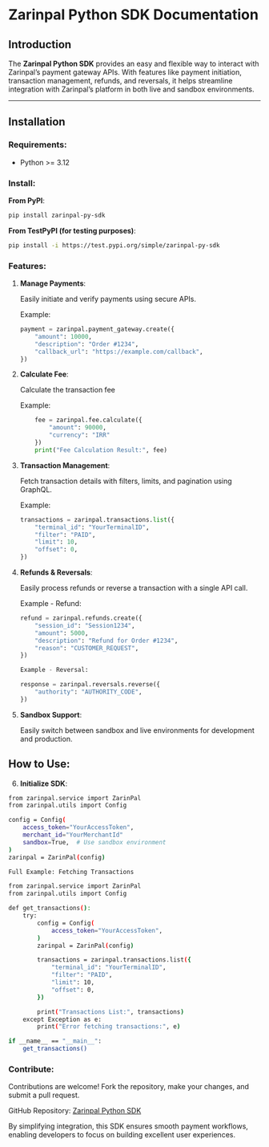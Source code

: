 # Zarinpal Python SDK Documentation

## **Introduction**

The **Zarinpal Python SDK** provides an easy and flexible way to interact with Zarinpal’s payment gateway APIs. With features like payment initiation, transaction management, refunds, and reversals, it helps streamline integration with Zarinpal’s platform in both live and sandbox environments.

---

## **Installation**

### **Requirements**:  
- Python >= 3.12

### **Install**:

**From PyPI**:
```bash
pip install zarinpal-py-sdk
```

**From TestPyPI (for testing purposes)**:
```bash
pip install -i https://test.pypi.org/simple/zarinpal-py-sdk
```

### **Features**:

1. **Manage Payments**:

    Easily initiate and verify payments using secure APIs.

    Example:
    ```python
    payment = zarinpal.payment_gateway.create({  
        "amount": 10000,  
        "description": "Order #1234",  
        "callback_url": "https://example.com/callback",  
    })
    ```
2. **Calculate Fee**:

    Calculate the transaction fee

    Example:
    ```python
        fee = zarinpal.fee.calculate({
            "amount": 90000,
            "currency": "IRR"
        })
        print("Fee Calculation Result:", fee)

    ```

3. **Transaction Management**:

    Fetch transaction details with filters, limits, and pagination using GraphQL.

    Example:
    ```python
    transactions = zarinpal.transactions.list({  
        "terminal_id": "YourTerminalID",  
        "filter": "PAID",  
        "limit": 10,  
        "offset": 0,  
    })
    ```

4. **Refunds & Reversals**:

    Easily process refunds or reverse a transaction with a single API call.

    Example - Refund:
    ```python
    refund = zarinpal.refunds.create({  
        "session_id": "Session1234",  
        "amount": 5000,  
        "description": "Refund for Order #1234",  
        "reason": "CUSTOMER_REQUEST",  
    })

    Example - Reversal:

    response = zarinpal.reversals.reverse({  
        "authority": "AUTHORITY_CODE",  
    })
    ```

5. **Sandbox Support**:

    Easily switch between sandbox and live environments for development and production.

## **How to Use**:

6. **Initialize SDK**:

```bash
from zarinpal.service import ZarinPal  
from zarinpal.utils import Config  

config = Config(  
    access_token="YourAccessToken",  
    merchant_id="YourMerchantId"
    sandbox=True,  # Use sandbox environment  
)  
zarinpal = ZarinPal(config)  

Full Example: Fetching Transactions

from zarinpal.service import ZarinPal  
from zarinpal.utils import Config  

def get_transactions():  
    try:  
        config = Config(  
            access_token="YourAccessToken",  
        )  
        zarinpal = ZarinPal(config)  

        transactions = zarinpal.transactions.list({  
            "terminal_id": "YourTerminalID",  
            "filter": "PAID",  
            "limit": 10,  
            "offset": 0,  
        })  

        print("Transactions List:", transactions)  
    except Exception as e:  
        print("Error fetching transactions:", e)  

if __name__ == "__main__":  
    get_transactions()
```
### **Contribute**:

Contributions are welcome! Fork the repository, make your changes, and submit a pull request.

GitHub Repository: [Zarinpal Python SDK](https://github.com/ImanAttary/zarinpal_py_sdk)

By simplifying integration, this SDK ensures smooth payment workflows, enabling developers to focus on building excellent user experiences.
